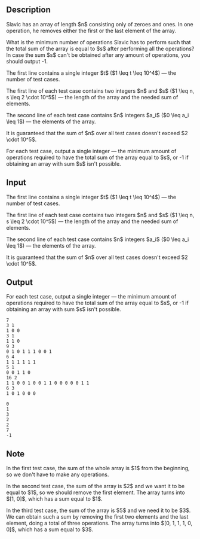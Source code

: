 ## Description

<div><p>Slavic has an array of length $n$ consisting only of zeroes and ones. In one operation, he removes either the first or the last element of the array. </p><p>What is the minimum number of operations Slavic has to perform such that the total sum of the array is equal to $s$ after performing all the operations? In case the sum $s$ can't be obtained after any amount of operations, you should output <span class="tex-font-style-tt">-1</span>.</p></div><div class="input-specification"><p>The first line contains a single integer $t$ ($1 \leq t \leq 10^4$)&nbsp;— the number of test cases.</p><p>The first line of each test case contains two integers $n$ and $s$ ($1 \leq n, s \leq 2 \cdot 10^5$)&nbsp;— the length of the array and the needed sum of elements.</p><p>The second line of each test case contains $n$ integers $a_i$ ($0 \leq a_i \leq 1$)&nbsp;— the elements of the array.</p><p>It is guaranteed that the sum of $n$ over all test cases doesn't exceed $2 \cdot 10^5$.</p></div><div class="output-specification"><p>For each test case, output a single integer&nbsp;— the minimum amount of operations required to have the total sum of the array equal to $s$, or <span class="tex-font-style-tt">-1</span> if obtaining an array with sum $s$ isn't possible.</p></div>

## Input

<p>The first line contains a single integer $t$ ($1 \leq t \leq 10^4$)&nbsp;— the number of test cases.</p><p>The first line of each test case contains two integers $n$ and $s$ ($1 \leq n, s \leq 2 \cdot 10^5$)&nbsp;— the length of the array and the needed sum of elements.</p><p>The second line of each test case contains $n$ integers $a_i$ ($0 \leq a_i \leq 1$)&nbsp;— the elements of the array.</p><p>It is guaranteed that the sum of $n$ over all test cases doesn't exceed $2 \cdot 10^5$.</p>

## Output

<p>For each test case, output a single integer&nbsp;— the minimum amount of operations required to have the total sum of the array equal to $s$, or <span class="tex-font-style-tt">-1</span> if obtaining an array with sum $s$ isn't possible.</p>





```input1
7
3 1
1 0 0
3 1
1 1 0
9 3
0 1 0 1 1 1 0 0 1
6 4
1 1 1 1 1 1
5 1
0 0 1 1 0
16 2
1 1 0 0 1 0 0 1 1 0 0 0 0 0 1 1
6 3
1 0 1 0 0 0
```




```output1
0
1
3
2
2
7
-1
```



## Note

<p>In the first test case, the sum of the whole array is $1$ from the beginning, so we don't have to make any operations.</p><p>In the second test case, the sum of the array is $2$ and we want it to be equal to $1$, so we should remove the first element. The array turns into $[1, 0]$, which has a sum equal to $1$.</p><p>In the third test case, the sum of the array is $5$ and we need it to be $3$. We can obtain such a sum by removing the first two elements and the last element, doing a total of three operations. The array turns into $[0, 1, 1, 1, 0, 0]$, which has a sum equal to $3$.</p>
